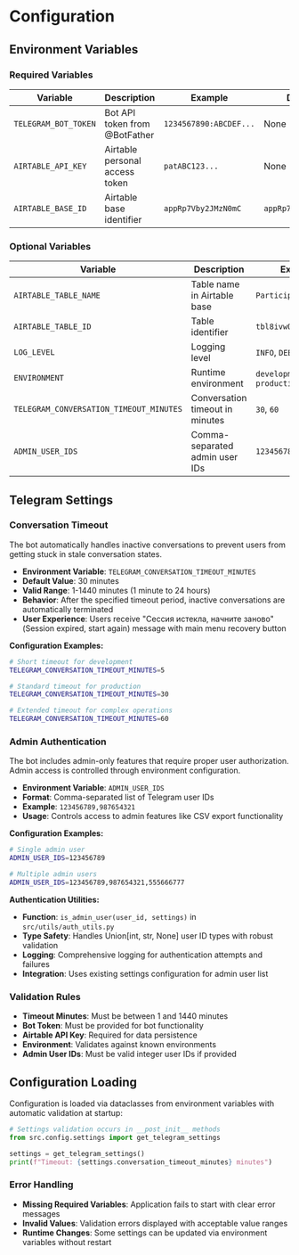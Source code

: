 # Configuration

## Environment Variables

### Required Variables

| Variable | Description | Example | Default |
|----------|-------------|---------|---------|
| `TELEGRAM_BOT_TOKEN` | Bot API token from @BotFather | `1234567890:ABCDEF...` | None |
| `AIRTABLE_API_KEY` | Airtable personal access token | `patABC123...` | None |
| `AIRTABLE_BASE_ID` | Airtable base identifier | `appRp7Vby2JMzN0mC` | `appRp7Vby2JMzN0mC` |

### Optional Variables

| Variable | Description | Example | Default |
|----------|-------------|---------|---------|
| `AIRTABLE_TABLE_NAME` | Table name in Airtable base | `Participants` | `Participants` |
| `AIRTABLE_TABLE_ID` | Table identifier | `tbl8ivwOdAUvMi3Jy` | `tbl8ivwOdAUvMi3Jy` |
| `LOG_LEVEL` | Logging level | `INFO`, `DEBUG`, `WARNING` | `INFO` |
| `ENVIRONMENT` | Runtime environment | `development`, `production` | `development` |
| `TELEGRAM_CONVERSATION_TIMEOUT_MINUTES` | Conversation timeout in minutes | `30`, `60` | `30` |
| `ADMIN_USER_IDS` | Comma-separated admin user IDs | `123456789,987654321` | None |

## Telegram Settings

### Conversation Timeout

The bot automatically handles inactive conversations to prevent users from getting stuck in stale conversation states.

- **Environment Variable**: `TELEGRAM_CONVERSATION_TIMEOUT_MINUTES`
- **Default Value**: 30 minutes
- **Valid Range**: 1-1440 minutes (1 minute to 24 hours)
- **Behavior**: After the specified timeout period, inactive conversations are automatically terminated
- **User Experience**: Users receive "Сессия истекла, начните заново" (Session expired, start again) message with main menu recovery button

**Configuration Examples:**
```bash
# Short timeout for development
TELEGRAM_CONVERSATION_TIMEOUT_MINUTES=5

# Standard timeout for production
TELEGRAM_CONVERSATION_TIMEOUT_MINUTES=30

# Extended timeout for complex operations
TELEGRAM_CONVERSATION_TIMEOUT_MINUTES=60
```

### Admin Authentication

The bot includes admin-only features that require proper user authorization. Admin access is controlled through environment configuration.

- **Environment Variable**: `ADMIN_USER_IDS`
- **Format**: Comma-separated list of Telegram user IDs
- **Example**: `123456789,987654321`
- **Usage**: Controls access to admin features like CSV export functionality

**Configuration Examples:**
```bash
# Single admin user
ADMIN_USER_IDS=123456789

# Multiple admin users
ADMIN_USER_IDS=123456789,987654321,555666777
```

**Authentication Utilities:**
- **Function**: `is_admin_user(user_id, settings)` in `src/utils/auth_utils.py`
- **Type Safety**: Handles Union[int, str, None] user ID types with robust validation
- **Logging**: Comprehensive logging for authentication attempts and failures
- **Integration**: Uses existing settings configuration for admin user list

### Validation Rules

- **Timeout Minutes**: Must be between 1 and 1440 minutes
- **Bot Token**: Must be provided for bot functionality
- **Airtable API Key**: Required for data persistence
- **Environment**: Validates against known environments
- **Admin User IDs**: Must be valid integer user IDs if provided

## Configuration Loading

Configuration is loaded via dataclasses from environment variables with automatic validation at startup:

```python
# Settings validation occurs in __post_init__ methods
from src.config.settings import get_telegram_settings

settings = get_telegram_settings()
print(f"Timeout: {settings.conversation_timeout_minutes} minutes")
```

### Error Handling

- **Missing Required Variables**: Application fails to start with clear error messages
- **Invalid Values**: Validation errors displayed with acceptable value ranges
- **Runtime Changes**: Some settings can be updated via environment variables without restart